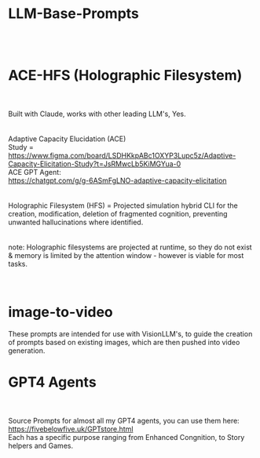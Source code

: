 # LLM-Base-Prompts <br />
<br /><br />
# ACE-HFS (Holographic Filesystem) <br />
<br /><br />
Built with Claude, works with other leading LLM's, Yes.<br />
<br /><br />
Adaptive Capacity Elucidation (ACE) <br />
Study = https://www.figma.com/board/LSDHKkpABc1OXYP3Lupc5z/Adaptive-Capacity-Elicitation-Study?t=JsRMwcLb5KiMGYua-0 <br />
ACE GPT Agent: <br />
https://chatgpt.com/g/g-6ASmFgLNO-adaptive-capacity-elicitation <br />
<br /><br />
Holographic Filesystem (HFS) = Projected simulation hybrid CLI for the creation, modification, deletion of fragmented cognition, preventing unwanted hallucinations where identified. <br />
<br /><br />
note: Holographic filesystems are projected at runtime, so they do not exist & memory is limited by the attention window - however is viable for most tasks.<br />
<br /><br />
# image-to-video<br />
These prompts are intended for use with VisionLLM's, to guide the creation of prompts based on existing images, which are then pushed into video generation.<br />

# GPT4 Agents <br />
<br /><br />
Source Prompts for almost all my GPT4 agents, you can use them here:<br />
https://fivebelowfive.uk/GPTstore.html <br />
Each has a specific purpose ranging from Enhanced Congnition, to Story helpers and Games.<br /><br />
